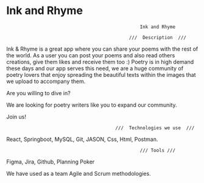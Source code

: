 # Ink and Rhyme
                                                     Ink and Rhyme
                      
                                                 ///  Description  ///

Ink & Rhyme is a great app where you can share your poems with the rest of the world. As a user you can post your poems and also read others creations, give them likes and receive them too :)
Poetry is in high demand these days and our app serves this need, we are a huge community of poetry lovers that enjoy spreading the beautiful texts within the images that we upload to accompany them.

Are you willing to dive in?

We are looking for poetry writers like you to expand our community.

Join us!

                                            ///  Technologies we use  ///

React, Springboot, MySQL, Git, JASON, Css, Html, Postman.

                                                     /// Tools ///

Figma, Jira, Github, Planning Poker

We have used as a team Agile and Scrum methodologies.
